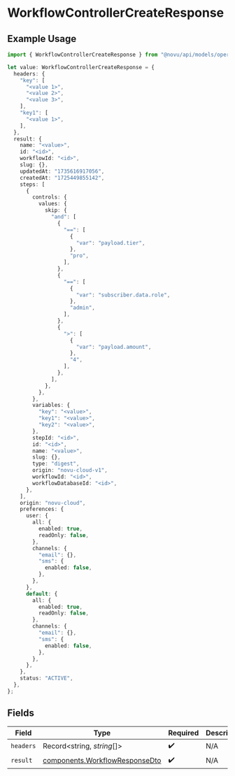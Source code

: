 # WorkflowControllerCreateResponse

## Example Usage

```typescript
import { WorkflowControllerCreateResponse } from "@novu/api/models/operations";

let value: WorkflowControllerCreateResponse = {
  headers: {
    "key": [
      "<value 1>",
      "<value 2>",
      "<value 3>",
    ],
    "key1": [
      "<value 1>",
    ],
  },
  result: {
    name: "<value>",
    id: "<id>",
    workflowId: "<id>",
    slug: {},
    updatedAt: "1735616917056",
    createdAt: "1725449855142",
    steps: [
      {
        controls: {
          values: {
            skip: {
              "and": [
                {
                  "==": [
                    {
                      "var": "payload.tier",
                    },
                    "pro",
                  ],
                },
                {
                  "==": [
                    {
                      "var": "subscriber.data.role",
                    },
                    "admin",
                  ],
                },
                {
                  ">": [
                    {
                      "var": "payload.amount",
                    },
                    "4",
                  ],
                },
              ],
            },
          },
        },
        variables: {
          "key": "<value>",
          "key1": "<value>",
          "key2": "<value>",
        },
        stepId: "<id>",
        id: "<id>",
        name: "<value>",
        slug: {},
        type: "digest",
        origin: "novu-cloud-v1",
        workflowId: "<id>",
        workflowDatabaseId: "<id>",
      },
    ],
    origin: "novu-cloud",
    preferences: {
      user: {
        all: {
          enabled: true,
          readOnly: false,
        },
        channels: {
          "email": {},
          "sms": {
            enabled: false,
          },
        },
      },
      default: {
        all: {
          enabled: true,
          readOnly: false,
        },
        channels: {
          "email": {},
          "sms": {
            enabled: false,
          },
        },
      },
    },
    status: "ACTIVE",
  },
};
```

## Fields

| Field                                                                            | Type                                                                             | Required                                                                         | Description                                                                      |
| -------------------------------------------------------------------------------- | -------------------------------------------------------------------------------- | -------------------------------------------------------------------------------- | -------------------------------------------------------------------------------- |
| `headers`                                                                        | Record<string, *string*[]>                                                       | :heavy_check_mark:                                                               | N/A                                                                              |
| `result`                                                                         | [components.WorkflowResponseDto](../../models/components/workflowresponsedto.md) | :heavy_check_mark:                                                               | N/A                                                                              |